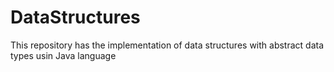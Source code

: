 # DataStructures
This repository has the implementation of data structures with abstract data types usin Java language
